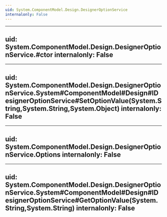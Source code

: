 ```yaml
---
uid: System.ComponentModel.Design.DesignerOptionService
internalonly: False
---
```


---
uid: System.ComponentModel.Design.DesignerOptionService.#ctor
internalonly: False
---

---
uid: System.ComponentModel.Design.DesignerOptionService.System#ComponentModel#Design#IDesignerOptionService#SetOptionValue(System.String,System.String,System.Object)
internalonly: False
---

---
uid: System.ComponentModel.Design.DesignerOptionService.Options
internalonly: False
---

---
uid: System.ComponentModel.Design.DesignerOptionService.System#ComponentModel#Design#IDesignerOptionService#GetOptionValue(System.String,System.String)
internalonly: False
---
